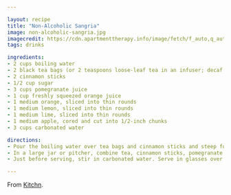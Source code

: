 ```yaml
---

layout: recipe
title: "Non-Alcoholic Sangria"
image: non-alcoholic-sangria.jpg
imagecredit: https://cdn.apartmenttherapy.info/image/fetch/f_auto,q_auto:eco,c_fill,g_auto,w_760/https://storage.googleapis.com/gen-atmedia/3/2012/04/047c711465a77c35e11ad9ce335df77dfa137dde.jpeg
tags: drinks

ingredients:
- 2 cups boiling water
- 2 black tea bags (or 2 teaspoons loose-leaf tea in an infuser; decaf tea is fine)
- 2 cinnamon sticks
- 1/2 cup sugar
- 3 cups pomegranate juice
- 1 cup freshly squeezed orange juice
- 1 medium orange, sliced into thin rounds
- 1 medium lemon, sliced into thin rounds
- 1 medium lime, sliced into thin rounds
- 1 medium apple, cored and cut into 1/2-inch chunks
- 3 cups carbonated water

directions:
- Pour the boiling water over tea bags and cinnamon sticks and steep for 5 minutes. Discard tea bags and stir in sugar to dissolve.
- In a large jar or pitcher, combine tea, cinnamon sticks, pomegranate juice, orange juice, orange, lemon, lime, and apple. Refrigerate for at least 1 hour and preferably overnight.
- Just before serving, stir in carbonated water. Serve in glasses over ice.

---
```


From [Kitchn](https://www.thekitchn.com/recipe-non-alcoholic-sangria-170254).
